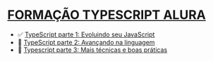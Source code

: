 <h1> <a href="https://cursos.alura.com.br/formacao-typescript">FORMAÇÃO TYPESCRIPT ALURA </a></h1>

<ul>
    <li>✅ <a href="https://cursos.alura.com.br/course/typescript-evoluindo-javascript">TypeScript parte 1: Evoluindo seu JavaScript</a></li>
    <li>🚧 <a href="https://cursos.alura.com.br/course/typescript-avancando-linguagem">TypeScript parte 2: Avançando na linguagem</a></li>
    <li>🚧 <a href="https://cursos.alura.com.br/course/typescript-tecnicas-boas-praticas">Typescript parte 3: Mais técnicas e boas práticas</a></li>
</ul>
